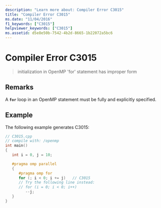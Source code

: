 ```yaml
---
description: "Learn more about: Compiler Error C3015"
title: "Compiler Error C3015"
ms.date: "11/04/2016"
f1_keywords: ["C3015"]
helpviewer_keywords: ["C3015"]
ms.assetid: d5e8e50b-7542-4b2d-8665-1b22072a5bc6
---
```

# Compiler Error C3015

> initialization in OpenMP 'for' statement has improper form

## Remarks

A **`for`** loop in an OpenMP statement must be fully and explicitly specified.

## Example

The following example generates C3015:

```cpp
// C3015.cpp
// compile with: /openmp
int main()
{
   int i = 0, j = 10;

   #pragma omp parallel
   {
      #pragma omp for
      for (; i < 0; i += j)   // C3015
      // Try the following line instead:
      // for (i = 0; i < 0; i++)
         --j;
   }
}
```
